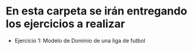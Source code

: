 # En esta carpeta se irán entregando los ejercicios a realizar

- Ejercicio 1: Modelo de Dominio de una liga de futbol
